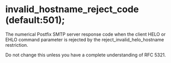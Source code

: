# invalid_hostname_reject_code (default:501); 


The numerical Postfix SMTP server response code when the client
HELO or EHLO command parameter is rejected by the reject_invalid_helo_hostname
restriction.



Do not change this unless you have a complete understanding of RFC 5321.



